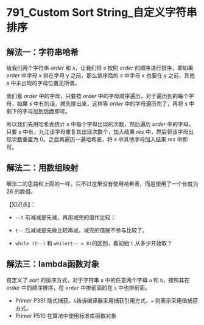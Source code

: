 # 791_Custom Sort String_自定义字符串排序

## 解法一：字符串哈希

给我们两个字符串 $order$ 和 $s$，让我们将 $s$ 按照 $order$ 的顺序进行排序，即如果 $order$ 中字母 x 排在字母 y 之前，那么排序后的 $s$ 中字母 x 也要在 y 之前，其他 $s$ 中未出现的字母位置无所谓。

我们看 $order$ 中的字母，只要按 $order$ 中的字母顺序遍历，对于遍历到的每个字母，如果 $s$ 中有的话，就先排出来，这样等 $order$ 中的字母遍历完了，再将 $s$ 中剩下的字母加到后面即可。

所以我们先用哈希表统计 $s$ 中每个字母出现的次数，然后遍历 $order$ 中的字母，只要 $s$ 中有，九江该字母重复其出现次数个，加入结果 $res$ 中，然后将该字母出现次数重置为 $0$。之后再遍历一遍哈希表，将 $s$ 中其他字母加入结果 $res$ 中即可。

## 解法二：用数组映射

解法二的思路和上面的一样，只不过这里没有使用哈希表，而是使用了一个长度为 $26$ 的数组。

【知识点】：

- `--t` 前减减是先减，再用减完的值作比较；
- `t--` 后减减是先做比较再减，减完的值就不参与比较了。

- `while (t--)` 和 `while(t-- > 0)`的区别，看初始 `t` 从多少开始取？

## 解法三：lambda函数对象

自定义了 $sort$ 的排序方式，对于字符串 $s$ 中的任意两个字母 `a` 和 `b`，按照其在 $order$ 中的顺序排序，在 `order` 中排前面的在 `s` 中也排前面。

- Primer P351 隐式捕获。`&`告诉编译器采用捕获引用方式，`=` 则表示采用值捕获方式。
- Primer P510 在算法中使用标准库函数对象



